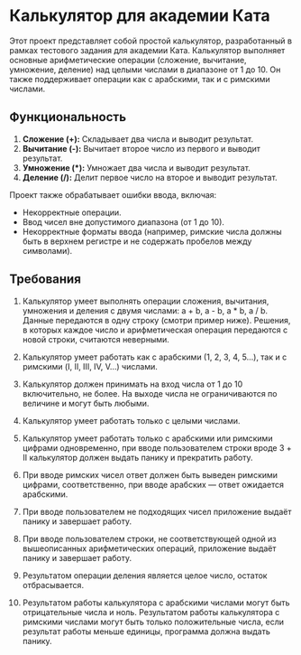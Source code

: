 # Калькулятор для академии Ката

Этот проект представляет собой простой калькулятор, разработанный в рамках тестового задания для академии Ката. Калькулятор выполняет основные арифметические операции (сложение, вычитание, умножение, деление) над целыми числами в диапазоне от 1 до 10. Он также поддерживает операции как с арабскими, так и с римскими числами.

## Функциональность

1. **Сложение (+):** Складывает два числа и выводит результат.
2. **Вычитание (-):** Вычитает второе число из первого и выводит результат.
3. **Умножение (*):** Умножает два числа и выводит результат.
4. **Деление (/):** Делит первое число на второе и выводит результат.

Проект также обрабатывает ошибки ввода, включая:
- Некорректные операции.
- Ввод чисел вне допустимого диапазона (от 1 до 10).
- Некорректные форматы ввода (например, римские числа должны быть в верхнем регистре и не содержать пробелов между символами).


## Требования 
1. Калькулятор умеет выполнять операции сложения, вычитания, умножения и деления с двумя числами: a + b, a - b, a * b, a / b. Данные передаются в одну строку (смотри пример ниже). Решения, в которых каждое число и арифметическая операция передаются с новой строки, считаются неверными.

2. Калькулятор умеет работать как с арабскими (1, 2, 3, 4, 5…), так и с римскими (I, II, III, IV, V…) числами.

3. Калькулятор должен принимать на вход числа от 1 до 10 включительно, не более. На выходе числа не ограничиваются по величине и могут быть любыми.

4. Калькулятор умеет работать только с целыми числами.

5. Калькулятор умеет работать только с арабскими или римскими цифрами одновременно, при вводе пользователем строки вроде 3 + II калькулятор должен выдать панику и прекратить работу.

6. При вводе римских чисел ответ должен быть выведен римскими цифрами, соответственно, при вводе арабских — ответ ожидается арабскими.

7. При вводе пользователем не подходящих чисел приложение выдаёт панику и завершает работу.

8. При вводе пользователем строки, не соответствующей одной из вышеописанных арифметических операций, приложение выдаёт панику и завершает работу.

9. Результатом операции деления является целое число, остаток отбрасывается.

10. Результатом работы калькулятора с арабскими числами могут быть отрицательные числа и ноль. Результатом работы калькулятора с римскими числами могут быть только положительные числа, если результат работы меньше единицы, программа должна выдать панику.
